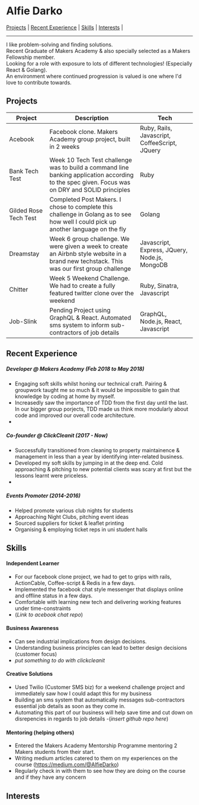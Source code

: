 # Alfie Darko

<a href="#">Projects</a> |
<a href="#">Recent Experience</a> |
<a href="#">Skills</a> |
<a href="#">Interests</a> |

<hr></hr>

I like problem-solving and finding solutions.</br>
Recent Graduate of Makers Academy & also specially selected as a Makers Fellowship member.</br>
Looking for a role with exposure to lots of different technologies! (Especially React & Golang).</br>
An environment where continued progression is valued is one where I'd love to contribute towards.

## Projects


Project |Description | Tech
---|---|---
Acebook | Facebook clone. Makers Academy group project, built in 2 weeks | Ruby, Rails, Javascript, CoffeeScript, JQuery |
Bank Tech Test|  Week 10 Tech Test challenge was to build a command line banking application according to the spec given. Focus was on DRY and SOLID principles | Ruby
Gilded Rose Tech Test |Completed Post Makers. I chose to complete this challenge in Golang as to see how well I could pick up another language on the fly | Golang
Dreamstay|Week 6 group challenge. We were given a week to create an Airbnb style website in a brand new techstack. This was our first group challenge | Javascript, Express, JQuery, Node.js, MongoDB
Chitter| Week 5 Weekend Challenge. We had to create a fully featured twitter clone over the weekend | Ruby, Sinatra, Javascript
Job-Slink| Pending Project using GraphQL & React. Automated sms system to inform sub-contractors of job details | GraphQL, Node.js, React, Javascript

## Recent Experience
##### Developer @ Makers Academy (Feb 2018 to May 2018)
  - Engaging soft skills whilst honing our technical craft. Pairing & groupwork taught me so much & it would be impossible to gain that knowledge by coding at home by myself.
  - Increasedly saw the importance of TDD from the first day until the last. In our bigger group porjects, TDD made us think more modularly about code and improved our overall code architecture.
  -

##### Co-founder @ ClickCleanit (2017 - Now)
 - Successfully transitioned from cleaning to property maintainence & management in less than a year by identifying inter-related business.
 - Developed my soft skills by jumping in at the deep end. Cold approaching & pitching to new potential clients was scary at first but the lessons learnt were priceless.
 -

##### Events Promoter (2014-2016)
- Helped promote various club nights for students
- Approaching Night Clubs, pitching event ideas
- Sourced suppliers for ticket & leaflet printing
- Organising & employing ticket reps in uni student halls

## Skills

#### Independent Learner

- For our facebook clone project, we had to get to grips with rails, ActionCable, Coffee-script & Redis in a few days.
- Implemented the facebook chat style messenger that displays online and offline status in a few days.
- Comfortable with learning new tech and delivering working features under time-constraints
- (*Link to acebook chat repo*)

#### Business Awareness
 - Can see industrial implications from design decisions.
 - Understanding business principles can lead to better design decisions (customer focus)
 - *put something to do with clickcleanit*

#### Creative Solutions
 - Used Twilio (Customer SMS biz) for a weekend challenge project and immediately saw how I could adapt this for my business
 - Building an sms system that automatically messages sub-contractors essential job details as soon as they come in.
 - Automating this part of our business will help save time and cut down on disrepencies in regards to job details
 -(*insert github repo here*)

#### Mentoring (helping others)

- Entered the Makers Academy Mentorship Programme mentoring 2 Makers students from their start.
- Writing medium articles catered to them on my experiences on the course (https://medium.com/@AlfieDarko)
- Regularly check in with them to see how they are doing on the course and if they have any concern


## Interests
